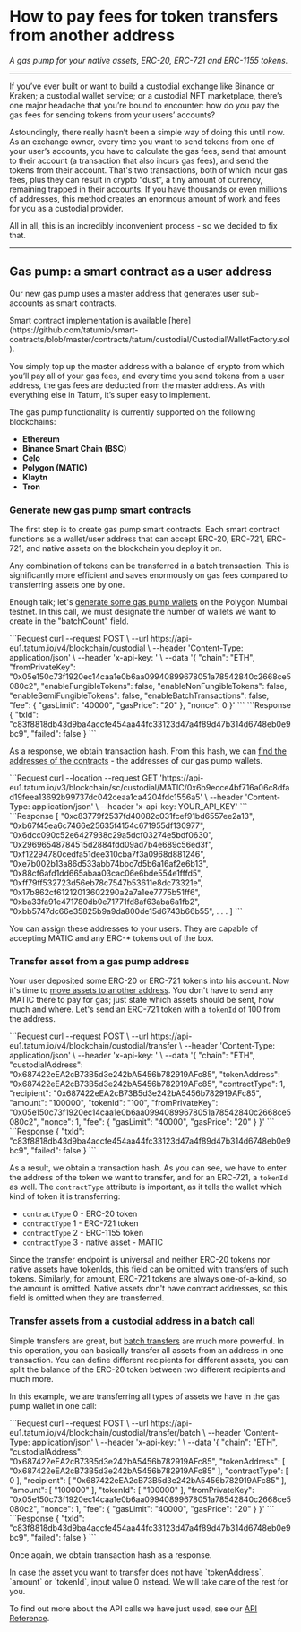 # How to pay fees for token transfers from another address

*A gas pump for your native assets, ERC-20, ERC-721 and ERC-1155 tokens.*

---

If you’ve ever built or want to build a custodial exchange like Binance or Kraken; a custodial wallet service; or a custodial NFT marketplace, there’s one major headache that you’re bound to encounter: how do you pay the gas fees for sending tokens from your users’ accounts?

Astoundingly, there really hasn’t been a simple way of doing this until now. As an exchange owner, every time you want to send tokens from one of your user’s accounts, you have to calculate the gas fees, send that amount to their account (a transaction that also incurs gas fees), and send the tokens from their account.
That's two transactions, both of which incur gas fees, plus they can result in crypto “dust”, a tiny amount of currency, remaining trapped in their accounts. If you have thousands or even millions of addresses, this method creates an enormous amount of work and fees for you as a custodial provider.

All in all, this is an incredibly inconvenient process - so we decided to fix that.

---

## Gas pump: a smart contract as a user address

Our new gas pump uses a master address that generates user sub-accounts as smart contracts.


<div class="toolbar-note">
Smart contract implementation is available [here](https://github.com/tatumio/smart-contracts/blob/master/contracts/tatum/custodial/CustodialWalletFactory.sol).
</div>

You simply top up the master address with a balance of crypto from which you’ll pay all of your gas fees, and every time you send tokens from a user address, the gas fees are deducted from the master address. As with everything else in Tatum, it’s super easy to implement.

The gas pump functionality is currently supported on the following blockchains:

- **Ethereum**
- **Binance Smart Chain (BSC)**
- **Celo**
- **Polygon (MATIC)**
- **Klaytn**
- **Tron**

### Generate new gas pump smart contracts

The first step is to create gas pump smart contracts. Each smart contract functions as a wallet/user address that can accept ERC-20, ERC-721, ERC-721, and native assets on the blockchain you deploy it on. 

Any combination of tokens can be transferred in a batch transaction. This is significantly more efficient and saves enormously on gas fees compared to transferring assets one by one.

Enough talk; let's [generate some gas pump wallets](https://docs.tatum.io/rest/smart-contracts/generate-custodial-wallet-address) on the Polygon Mumbai testnet. In this call, we must designate the number of wallets we want to create in the "batchCount" field.

<div class='tabbed-code-blocks'>
```Request
curl --request POST \
  --url https://api-eu1.tatum.io/v4/blockchain/custodial \
  --header 'Content-Type: application/json' \
  --header 'x-api-key: ' \
  --data '{
  "chain": "ETH",
  "fromPrivateKey": "0x05e150c73f1920ec14caa1e0b6aa09940899678051a78542840c2668ce5080c2",
  "enableFungibleTokens": false,
  "enableNonFungibleTokens": false,
  "enableSemiFungibleTokens": false,
  "enableBatchTransactions": false,
  "fee": {
    "gasLimit": "40000",
    "gasPrice": "20"
  },
  "nonce": 0
}'
```
```Response
{
  "txId": "c83f8818db43d9ba4accfe454aa44fc33123d47a4f89d47b314d6748eb0e9bc9",
  "failed": false
}
```
</div>

As a response, we obtain transaction hash. From this hash, we can [find the addresses of the contracts](https://docs.tatum.io/rest/smart-contracts/get-custodial-addresses-from-transaction) - the addresses of our gas pump wallets.

<div class='tabbed-code-blocks'>
```Request
curl --location --request GET 'https://api-eu1.tatum.io/v3/blockchain/sc/custodial/MATIC/0x6b9ecce4bf716a06c8dfad19feea13692b99737dc042ceaa1ca4204fdc1556a5' \
--header 'Content-Type: application/json' \
--header 'x-api-key: YOUR_API_KEY'
```
```Response
[
    "0xc83779f2537fd40082c031fcef91bd6557ee2a13",
    "0xb67f45ea6c7466e25635f4154c671955df130977",
    "0x6dcc090c52e6427938c29a5dcf03274e5bdf0630",
    "0x29696548784515d2884fdd09ad7b4e689c56ed3f",
    "0xf12294780cedfa51dee310cba7f3a0968d881246",
    "0xe7b002b13a86d533abb74bbc7d5b6a16af2e6b13",
    "0x88cf6afd1dd665abaa03cac06e6bde554e1fffd5",
    "0xff79ff532723d56eb78c7547b53611e8dc73321e",
    "0x17b862cf61212013602290a2a7a1ee7775b51ff6",
    "0xba33fa91e471780db0e71771fd8af63aba6a1fb2",
    "0xbb5747dc66e35825b9a9da800de15d6743b66b55",
    .
    .
    .
]
```
</div>

You can assign these addresses to your users. They are capable of accepting MATIC and any ERC-* tokens out of the box.

### Transfer asset from a gas pump address

Your user deposited some ERC-20 or ERC-721 tokens into his account. Now it's time to [move assets to another address](https://docs.tatum.io/rest/smart-contracts/transfer-assets-from-custodial-wallet). You don't have to send any MATIC there to pay for gas; just state which assets should be sent, how much and where. Let's send an ERC-721 token with a `tokenId` of 100 from the address.

<div class='tabbed-code-blocks'>
```Request
curl --request POST \
  --url https://api-eu1.tatum.io/v4/blockchain/custodial/transfer \
  --header 'Content-Type: application/json' \
  --header 'x-api-key: ' \
  --data '{
  "chain": "ETH",
  "custodialAddress": "0x687422eEA2cB73B5d3e242bA5456b782919AFc85",
  "tokenAddress": "0x687422eEA2cB73B5d3e242bA5456b782919AFc85",
  "contractType": 1,
  "recipient": "0x687422eEA2cB73B5d3e242bA5456b782919AFc85",
  "amount": "100000",
  "tokenId": "100",
  "fromPrivateKey": "0x05e150c73f1920ec14caa1e0b6aa09940899678051a78542840c2668ce5080c2",
  "nonce": 1,
  "fee": {
    "gasLimit": "40000",
    "gasPrice": "20"
  }
}'
```
```Response
{
  "txId": "c83f8818db43d9ba4accfe454aa44fc33123d47a4f89d47b314d6748eb0e9bc9",
  "failed": false
}
```
</div>

As a result, we obtain a transaction hash. As you can see, we have to enter the address of the token we want to transfer, and for an ERC-721, a `tokenId` as well. 
The `contractType` attribute is important, as it tells the wallet which kind of token it is transferring:
- `contractType` 0 - ERC-20 token
- `contractType` 1 - ERC-721 token
- `contractType` 2 - ERC-1155 token
- `contractType` 3 - native asset - MATIC

<div class="toolbar-note">
Since the transfer endpoint is universal and neither ERC-20 tokens nor native assets have tokenIds, this field can be omitted with transfers of such tokens. Similarly, for amount, ERC-721 tokens are always one-of-a-kind, so the amount is omitted. Native assets don't have contract addresses, so this field is omitted when they are transferred.
</div>

### Transfer assets from a custodial address in a batch call

Simple transfers are great, but [batch transfers](https://docs.tatum.io/rest/smart-contracts/transfer-multiple-assets-from-custodial-wallet) are much more powerful. In this operation, you can basically transfer all assets from an address in one transaction. You can define different recipients for different assets, you can split the balance of the ERC-20 token between two different recipients and much more.

In this example, we are transferring all types of assets we have in the gas pump wallet in one call:

<div class='tabbed-code-blocks'>
```Request
curl --request POST \
  --url https://api-eu1.tatum.io/v4/blockchain/custodial/transfer/batch \
  --header 'Content-Type: application/json' \
  --header 'x-api-key: ' \
  --data '{
  "chain": "ETH",
  "custodialAddress": "0x687422eEA2cB73B5d3e242bA5456b782919AFc85",
  "tokenAddress": [
    "0x687422eEA2cB73B5d3e242bA5456b782919AFc85"
  ],
  "contractType": [
    0
  ],
  "recipient": [
    "0x687422eEA2cB73B5d3e242bA5456b782919AFc85"
  ],
  "amount": [
    "100000"
  ],
  "tokenId": [
    "100000"
  ],
  "fromPrivateKey": "0x05e150c73f1920ec14caa1e0b6aa09940899678051a78542840c2668ce5080c2",
  "nonce": 1,
  "fee": {
    "gasLimit": "40000",
    "gasPrice": "20"
  }
}'
```
```Response
{
  "txId": "c83f8818db43d9ba4accfe454aa44fc33123d47a4f89d47b314d6748eb0e9bc9",
  "failed": false
}
```
</div>

Once again, we obtain transaction hash as a response.

<div class="toolbar-note">
In case the asset you want to transfer does not have `tokenAddress`, `amount` or `tokenId`, input value 0 instead. We will take care of the rest for you.
</div>

To find out more about the API calls we have just used, see our [API Reference](https://docs.tatum.io/rest/smart-contracts/custodial-wallets).